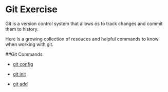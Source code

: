 # Git Exercise

Git is a version control system that allows os to track changes and commit them to history.

Here is a growing collection of resouces and helpful commands to know when working with git.

##Git Commands
- [git config](./Commands/Config.md)

- [git init](./Commands/Init.md)

- [git add](./commands/Add.md)
